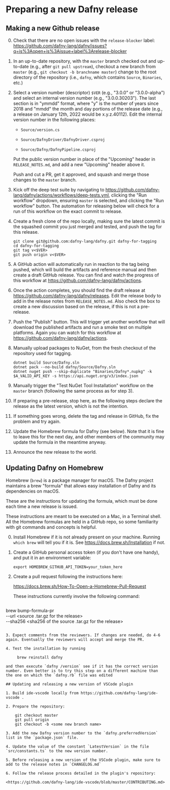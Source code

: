 # Preparing a new Dafny release

## Making a new Github release

0. Check that there are no open issues with the `release-blocker` label:
   https://github.com/dafny-lang/dafny/issues?q=is%3Aopen+is%3Aissue+label%3Arelease-blocker

1. In an up-to-date repository, with the `master` branch checked out and
   up-to-date (e.g., after `git pull upstream`), checkout a new branch
   from `master` (e.g., `git checkout -b branchname master`) change to
   the root directory of the repository (i.e., `dafny`, which contains
   `Source`, `Binaries`, etc.)

2. Select a version number (descriptor) `$VER` (e.g., "3.0.0" or
   "3.0.0-alpha") and select an internal version number (e.g.,
   "3.0.0.30203"). The last section is in "ymmdd" format, where "y" is
   the number of years since 2018 and "mmdd" the month and day portions
   of the release date (e.g., a release on January 12th, 2022 would be
   x.y.z.40112). Edit the internal version number in the following
   places:

   * `Source/version.cs`

   * `Source/DafnyDriver/DafnyDriver.csproj`

   * `Source/Dafny/DafnyPipeline.csproj`

   Put the public version number in place of the "Upcoming" header in
   `RELEASE_NOTES.md`, and add a new "Upcoming" header above it.

   Push and cut a PR, get it approved, and squash and merge those
   changes to the `master` branch.

3. Kick off the deep test suite by navigating to
   https://github.com/dafny-lang/dafny/actions/workflows/deep-tests.yml,
   clicking the "Run workflow" dropdown, ensuring `master` is selected,
   and clicking the "Run workflow" button. The automation for releasing
   below will check for a run of this workflow on the exact commit
   to release.

4. Create a fresh clone of the repo locally, making sure the latest commit
   is the squashed commit you just merged and tested, and push the tag for this release.

   ```
   git clone git@github.com:dafny-lang/dafny.git dafny-for-tagging
   cd dafny-for-tagging
   git tag v<$VER>
   git push origin v<$VER>
   ```

5. A GitHub action will automatically run in reaction to the tag being pushed,
   which will build the artifacts and reference manual and then create a draft
   GitHub release. You can find and watch the progress of this workflow at
   https://github.com/dafny-lang/dafny/actions.

6. Once the action completes, you should find the draft release at
   https://github.com/dafny-lang/dafny/releases. Edit the release body
   to add in the release notes from `RELEASE_NOTES.md`.
   Also check the box to create a new discussion based on
   the release, if this is not a pre-release.

7. Push the "Publish" button. This will trigger yet another workflow
   that will download the published artifacts and run a smoke test
   on multiple platforms. Again you can watch for this workflow at
   https://github.com/dafny-lang/dafny/actions.

8. Manually upload packages to NuGet, from the fresh checkout of the
   repository used for tagging.

   ```
   dotnet build Source/Dafny.sln
   dotnet pack --no-build dafny/Source/Dafny.sln
   dotnet nuget push --skip-duplicate "Binaries/Dafny*.nupkg" -k $A_VALID_API_KEY -s https://api.nuget.org/v3/index.json
   ```

9. Manually trigger the "Test NuGet Tool Installation" workflow on the
   `master` branch (following the same process as for step 3).

10. If preparing a pre-release, stop here, as
    the following steps declare the release as the latest version, which
    is not the intention.

11. If something goes wrong, delete the tag and release in GitHub, fix the
    problem and try again.

12. Update the Homebrew formula for Dafny (see below).
    Note that it is fine to leave this for the next day,
    and other members of the community may update the formula
    in the meantime anyway.

13. Announce the new release to the world.

## Updating Dafny on Homebrew

Homebrew (`brew`) is a package manager for macOS. The Dafny project
maintains a brew "formula" that allows easy installation of Dafny and
its dependencies on macOS.

These are the instructions for updating the formula, which must be done
each time a new release is issued.

These instructions are meant to be executed on a Mac, in a Terminal shell.
All the Homebrew formulas are held in a GitHub repo, so some familiarity
with git commands and concepts is helpful.

0. Install Homebrew if it is not already present on your machine.
   Running `which brew` will tell you if it is. See
   <https://docs.brew.sh/Installation> if not.

1. Create a GitHub personal access token (if you don't have one handy),
   and put it in an environment variable:

   ```
   export HOMEBREW_GITHUB_API_TOKEN=your_token_here
   ```

2. Create a pull request following the instructions here:

    <https://docs.brew.sh/How-To-Open-a-Homebrew-Pull-Request>

   These instructions currently involve the following command:

   ```
  brew bump-formula-pr \
    --url <source .tar.gz for the release> \
    --sha256 <sha256 of the source .tar.gz for the release>
   ```

3. Expect comments from the reviewers. If changes are needed, do 4-6
   again. Eventually the reviewers will accept and merge the PR.

4. Test the installation by running

        brew reinstall dafny

   and then execute `dafny /version` see if it has the correct version
   number. Even better is to try this step on a different machine than
   the one on which the `dafny.rb` file was edited

## Updating and releasing a new version of VSCode plugin

1. Build ide-vscode locally from https://github.com/dafny-lang/ide-vscode .

2. Prepare the repository:

       git checkout master
       git pull origin
       git checkout -b <some new branch name>

3. Add the new Dafny version number to the `dafny.preferredVersion` list in the `package.json` file.

4. Update the value of the constant `LatestVersion` in the file `src/constants.ts` to the new version number.

5. Before releasing a new version of the VSCode plugin, make sure to add to the release notes in `CHANGELOG.md`

6. Follow the release process detailed in the plugin's repository:

   <https://github.com/dafny-lang/ide-vscode/blob/master/CONTRIBUTING.md>
